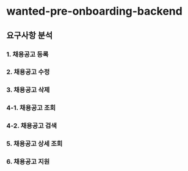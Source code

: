 # wanted-pre-onboarding-backend

## 요구사항 분석

### 1. 채용공고 등록

### 2. 채용공고 수정

### 3. 채용공고 삭제

### 4-1. 채용공고 조회

### 4-2. 채용공고 검색

### 5. 채용공고 상세 조회

### 6. 채용공고 지원
